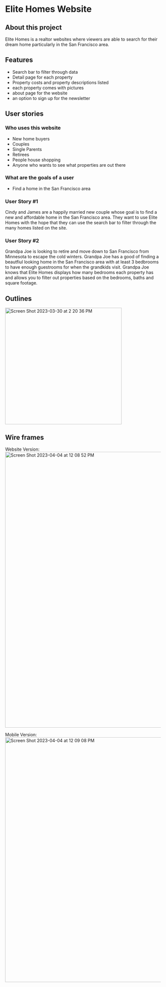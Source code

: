 # Elite Homes Website

## About this project
Elite Homes is a realtor websites where viewers are able to search for their dream home particularly in the San Francisco area. 

## Features
- Search bar to filter through data
- Detail page for each property
- Property costs and property descriptions listed
- each property comes with pictures
- about page for the website
- an option to sign up for the newsletter

## User stories

### Who uses this website
- New home buyers
- Couples
- Single Parents
- Retirees
- People house shopping
- Anyone who wants to see what properties are out there

### What are the goals of a user
- Find a home in the San Francisco area

### User Story #1
Cindy and James are a happily married new couple whose goal is to find a new and affordable home in the San Francisco area. They want to use Elite Homes with the hope that they can use the search bar to filter through the many homes listed on the site. 

### User Story #2
Grandpa Joe is looking to retire and move down to San Francisco from Minnesota to escape the cold winters. Grandpa Joe has a good of finding a beautfiul looking home in the San Francisco area with at least 3 bedbrooms to have enough guestrooms for when the grandkids visit. Grandpa Joe knows that Elite Homes displays how many bedrooms each property has and allows you to filter out properties based on the bedrooms, baths and square footage.



## Outlines
<img width="377" alt="Screen Shot 2023-03-30 at 2 20 36 PM" src="https://user-images.githubusercontent.com/93098869/228928894-7a97e387-0ed0-42be-8908-2b2139e5fbed.png">


## Wire frames

Website Version:
<img width="892" alt="Screen Shot 2023-04-04 at 12 08 52 PM" src="https://user-images.githubusercontent.com/93098869/229852640-a4f4845d-daa2-4d7e-a35f-772096d4eec3.png">

Mobile Version:
<img width="792" alt="Screen Shot 2023-04-04 at 12 09 08 PM" src="https://user-images.githubusercontent.com/93098869/229852706-1db576cd-6911-4d50-9251-84cd71cb2396.png">

                                                                  



